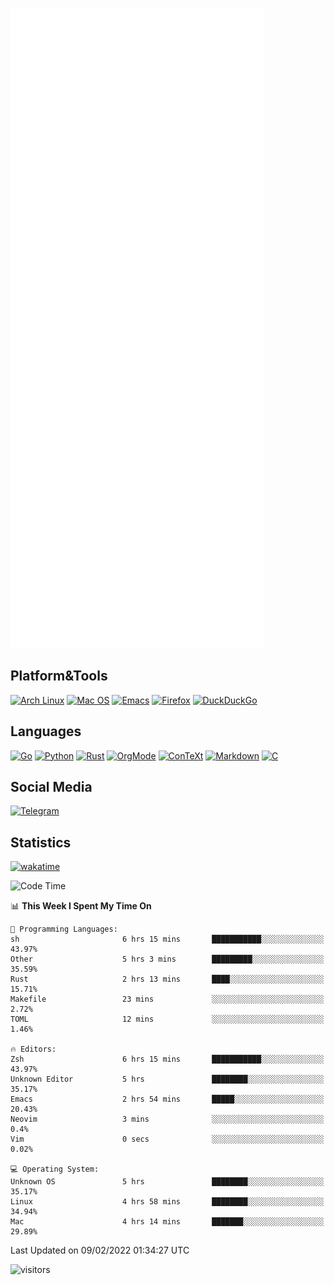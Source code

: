 ![Metrics](https://github.com/SteamedFish/SteamedFish/blob/master/github-metrics.svg)

## Platform&Tools

[![Arch Linux](https://img.shields.io/badge/ArchLinux-1793D1?logo=arch-linux&logoColor=fff&style=flat-square)](https://archlinux.org/)
[![Mac OS](https://img.shields.io/badge/MacOS-000000?style=flat-square&logo=macos&logoColor=F0F0F0)](https://www.apple.com/macos/)
[![Emacs](https://img.shields.io/badge/Emacs-%237F5AB6.svg?&style=flat-square&logo=gnu-emacs&logoColor=white)](https://www.gnu.org/software/emacs/)
[![Firefox](https://img.shields.io/badge/Firefox-FF7139?style=flat-square&logo=Firefox-Browser&logoColor=white)](https://firefox.com/)
[![DuckDuckGo](https://img.shields.io/badge/DuckDuckGo-DE5833?style=flat-square&logo=DuckDuckGo&logoColor=white)](https://duckduckgo.com/)

## Languages

[![Go](https://img.shields.io/badge/Golang-%2300ADD8.svg?style=flat-square&logo=go&logoColor=white)](https://golang.org/)
[![Python](https://img.shields.io/badge/Python-3670A0?style=flat-square&logo=python&logoColor=ffdd54)](https://www.python.org/)
[![Rust](https://img.shields.io/badge/Rust-%23000000.svg?style=flat-square&logo=rust&logoColor=white)](https://www.rust-lang.org/)
[![OrgMode](https://img.shields.io/badge/OrgMode-%23000000.svg?style=flat-square&logo=org&logoColor=white)](https://orgmode.org/)
[![ConTeXt](https://img.shields.io/badge/ConTeXt-%23008080.svg?style=flat-square&logo=latex&logoColor=white)](https://contextgarden.net/)
[![Markdown](https://img.shields.io/badge/MarkDown-%23000000.svg?style=flat-square&logo=markdown&logoColor=white)](https://daringfireball.net/projects/markdown/)
[![C](https://img.shields.io/badge/C-%2300599C.svg?style=flat-square&logo=c&logoColor=white)](https://www.iso.org/standard/74528.html)

## Social Media

[![Telegram](https://img.shields.io/badge/SteamedFish-2CA5E0?style=social&logo=telegram&logoColor=white)](https://t.me/SteamedFish)

## Statistics
[![wakatime](https://wakatime.com/badge/user/168280d6-fcf2-4b4f-ad3a-dc4612f35b38.svg)](https://wakatime.com/@168280d6-fcf2-4b4f-ad3a-dc4612f35b38)

<!--START_SECTION:waka-->
![Code Time](http://img.shields.io/badge/Code%20Time-1%2C597%20hrs%2058%20mins-blue)

📊 **This Week I Spent My Time On** 

```text
💬 Programming Languages: 
sh                       6 hrs 15 mins       ███████████░░░░░░░░░░░░░░   43.97% 
Other                    5 hrs 3 mins        █████████░░░░░░░░░░░░░░░░   35.59% 
Rust                     2 hrs 13 mins       ████░░░░░░░░░░░░░░░░░░░░░   15.71% 
Makefile                 23 mins             ░░░░░░░░░░░░░░░░░░░░░░░░░   2.72% 
TOML                     12 mins             ░░░░░░░░░░░░░░░░░░░░░░░░░   1.46%

🔥 Editors: 
Zsh                      6 hrs 15 mins       ███████████░░░░░░░░░░░░░░   43.97% 
Unknown Editor           5 hrs               ████████░░░░░░░░░░░░░░░░░   35.17% 
Emacs                    2 hrs 54 mins       █████░░░░░░░░░░░░░░░░░░░░   20.43% 
Neovim                   3 mins              ░░░░░░░░░░░░░░░░░░░░░░░░░   0.4% 
Vim                      0 secs              ░░░░░░░░░░░░░░░░░░░░░░░░░   0.02%

💻 Operating System: 
Unknown OS               5 hrs               ████████░░░░░░░░░░░░░░░░░   35.17% 
Linux                    4 hrs 58 mins       ████████░░░░░░░░░░░░░░░░░   34.94% 
Mac                      4 hrs 14 mins       ███████░░░░░░░░░░░░░░░░░░   29.89%

```


 Last Updated on 09/02/2022 01:34:27 UTC
<!--END_SECTION:waka-->

![visitors](https://visitor-badge.laobi.icu/badge?page_id=SteamedFish.SteamedFish)

